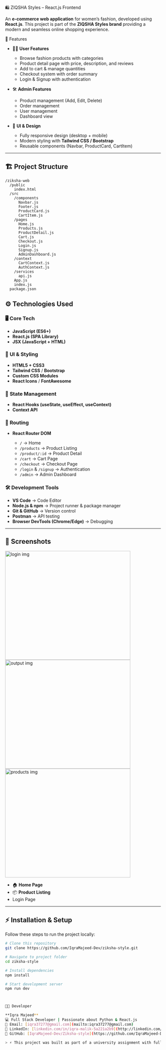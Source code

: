 
 🛍️ ZIQSHA Styles – React.js Frontend

An **e-commerce web application** for women’s fashion, developed using **React.js**.
This project is part of the **ZIQSHA Styles brand**  providing a modern and seamless online shopping experience.

 🚀 Features

* 👩‍💻 **User Features**

  * Browse fashion products with categories
  * Product detail page with price, description, and reviews
  * Add to cart & manage quantities
  * Checkout system with order summary
  * Login & Signup with authentication

* 🛠️ **Admin Features**

  * Product management (Add, Edit, Delete)
  * Order management
  * User management
  * Dashboard view

* 🎨 **UI & Design**

  * Fully responsive design (desktop + mobile)
  * Modern styling with **Tailwind CSS / Bootstrap**
  * Reusable components (Navbar, ProductCard, CartItem)

---

## 🏗️ Project Structure

```
/ziksha-web
  /public
    index.html
  /src
    /components
      Navbar.js
      Footer.js
      ProductCard.js
      CartItem.js
    /pages
      Home.js
      Products.js
      ProductDetail.js
      Cart.js
      Checkout.js
      Login.js
      Signup.js
      AdminDashboard.js
    /context
      CartContext.js
      AuthContext.js
    /services
      api.js
    App.js
    index.js
  package.json
```



## ⚙️ Technologies Used

### 🖥️ **Core Tech**

* **JavaScript (ES6+)**
* **React.js (SPA Library)**
* **JSX (JavaScript + HTML)**

### 🎨 **UI & Styling**

* **HTML5 + CSS3**
* **Tailwind CSS** / **Bootstrap**
* **Custom CSS Modules**
* **React Icons** / **FontAwesome**

### 🔄 **State Management**

* **React Hooks (useState, useEffect, useContext)**
* **Context API**

### 🧭 **Routing**

* **React Router DOM**

  * `/` → Home
  * `/products` → Product Listing
  * `/product/:id` → Product Detail
  * `/cart` → Cart Page
  * `/checkout` → Checkout Page
  * `/login` & `/signup` → Authentication
  * `/admin` → Admin Dashboard

### 🛠️ **Development Tools**

* **VS Code** → Code Editor
* **Node.js & npm** → Project runner & package manager
* **Git & GitHub** → Version control
* **Postman** → API testing
* **Browser DevTools (Chrome/Edge)** → Debugging

---

## 📸 Screenshots


<img width="405" height="352" alt="login img" src="https://github.com/user-attachments/assets/7e71bfc1-20a0-4174-a663-b75f9ef36e61" /> 
<img width="405" height="352" alt="output img" src="https://github.com/user-attachments/assets/f8da8c61-9722-417d-bb5b-e1d9bb8d0c7c" /> 
<img width="405" height="352" alt="products img" src="https://github.com/user-attachments/assets/0acb35c2-f9ff-40eb-8984-72b31a86ea5b" />




* 🏠 **Home Page**
* 📦 **Product Listing**
* Login Page

---

## ⚡ Installation & Setup

Follow these steps to run the project locally:

```bash
# Clone this repository
git clone https://github.com/IqraMajeed-Dev/ziksha-style.git

# Navigate to project folder
cd ziksha-style

# Install dependencies
npm install

# Start development server
npm run dev



👩‍💻 Developer

**Iqra Majeed**  
💻 Full Stack Developer | Passionate about Python & React.js  
📧 Email: [iqra37277@gmail.com](mailto:iqra37277@gmail.com)  
💼 LinkedIn: [linkedin.com/in/iqra-malik-5a221a2b9](http://linkedin.com/in/iqra-malik-5a221a2b9/)  
📂 GitHub: [IqraMajeed-Dev/Ziksha-style](https://github.com/IqraMajeed-Dev/Ziksha-style)  

> ⚡ This project was built as part of a university assignment with full functionality and design awareness.










